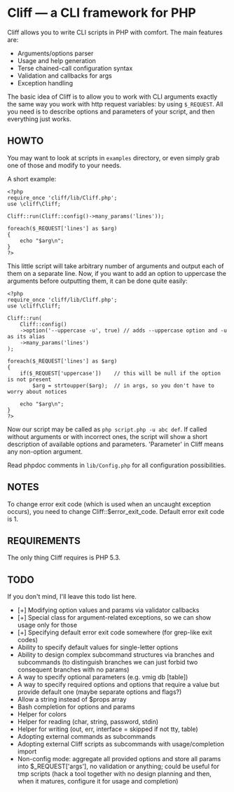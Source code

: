 # Cliff — a CLI framework for PHP

Cliff allows you to write CLI scripts in PHP with comfort.
The main features are:

  * Arguments/options parser
  * Usage and help generation
  * Terse chained-call configuration syntax
  * Validation and callbacks for args
  * Exception handling

The basic idea of Cliff is to allow you to work with CLI arguments exactly the same way
you work with http request variables: by using `$_REQUEST`. All you need is to describe
options and parameters of your script, and then everything just works.

## HOWTO

You may want to look at scripts in `examples` directory, or even simply grab one of those
and modify to your needs.

A short example:

    <?php
    require_once 'cliff/lib/Cliff.php';
    use \cliff\Cliff;

    Cliff::run(Cliff::config()->many_params('lines'));

    foreach($_REQUEST['lines'] as $arg)
    {
        echo "$arg\n";
    }
    ?>

This little script will take arbitrary number of arguments and output each of them
on a separate line. Now, if you want to add an option to uppercase the arguments
before outputting them, it can be done quite easily:

    <?php
    require_once 'cliff/lib/Cliff.php';
    use \cliff\Cliff;

    Cliff::run(
        Cliff::config()
        ->option('--uppercase -u', true) // adds --uppercase option and -u as its alias
        ->many_params('lines')
    );

    foreach($_REQUEST['lines'] as $arg)
    {
        if($_REQUEST['uppercase'])    // this will be null if the option is not present
            $arg = strtoupper($arg);  // in args, so you don't have to worry about notices

        echo "$arg\n";
    }
    ?>

Now our script may be called as `php script.php -u abc def`. If called without arguments
or with incorrect ones, the script will show a short description of available options and
parameters. 'Parameter' in Cliff means any non-option argument.

Read phpdoc comments in `lib/Config.php` for all configuration possibilities.

## NOTES

To change error exit code (which is used when an uncaught exception occurs), you need to
change Cliff::$error_exit_code. Default error exit code is 1.

## REQUIREMENTS

The only thing Cliff requires is PHP 5.3.

## TODO

If you don't mind, I'll leave this todo list here.

  * [+] Modifying option values and params via validator callbacks
  * [+] Special class for argument-related exceptions, so we can show usage only for those
  * [+] Specifying default error exit code somewhere (for grep-like exit codes)
  * Ability to specify default values for single-letter options
  * Ability to design complex subcommand structures via branches and subcommands
    (to distinguish branches we can just forbid two consequent branches with no params)
  * A way to specify optional parameters (e.g. vmig db [table])
  * A way to specify required options and options that require a value but provide default one
    (maybe separate options and flags?)
  * Allow a string instead of $props array
  * Bash completion for options and params
  * Helper for colors
  * Helper for reading (char, string, password, stdin)
  * Helper for writing (out, err, interface = skipped if not tty, table)
  * Adopting external commands as subcommands
  * Adopting external Cliff scripts as subcommands with usage/completion import
  * Non-config mode: aggregate all provided options and store all params into $_REQUEST['args'],
    no validation or anything; could be useful for tmp scripts (hack a tool together with no design
    planning and then, when it matures, configure it for usage and completion)